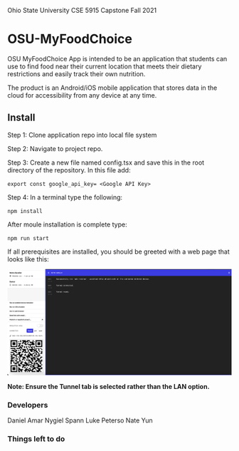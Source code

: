 
Ohio State University CSE 5915 Capstone Fall 2021

# OSU-MyFoodChoice

OSU MyFoodChoice App is intended to be an application that students can use to find food near their current location that meets their dietary restrictions and easily track their own nutrition.

The product is an Android/iOS mobile application that stores data in the cloud for accessibility from any device at any time.


## Install

Step 1: Clone application repo into local file system

Step 2: Navigate to project repo.

Step 3: Create a new file named config.tsx and save this in the root directory of the repository. In this file add:
```
export const google_api_key= <Google API Key>
```

Step 4: In a terminal type the following:

```
npm install
```

After moule installation is complete type:
```
npm run start
```

If all prerequisites are installed, you should be greeted with a web page that looks like this:

![Alt text](doc/metro.png?raw=true "metro")

**Note: Ensure the Tunnel tab is selected rather than the LAN option.**






### Developers

Daniel Amar
Nygiel Spann
Luke Peterso
Nate Yun


### Things left to do





